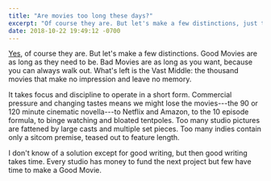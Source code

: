 ```yaml
---
title: "Are movies too long these days?"
excerpt: "Of course they are. But let's make a few distinctions, just the same."
date: 2018-10-22 19:49:12 -0700
---
```


[Yes](https://www.indiewire.com/2018/10/should-movies-be-shorter-1202014312/), of course they are. But let's make a few distinctions. Good Movies are as long as they need to be. Bad Movies are as long as you want, because you can always walk out. What's left is the Vast Middle: the thousand movies that make no impression and leave no memory.

It takes focus and discipline to operate in a short form. Commercial pressure and changing tastes means we might lose the movies---the 90 or 120 minute cinematic novella---to Netflix and Amazon, to the 10 episode formula, to binge watching and bloated tentpoles. Too many studio pictures are fattened by large casts and multiple set pieces. Too many indies contain only a sitcom premise, teased out to feature length.

I don't know of a solution except for good writing, but then good writing takes time. Every studio has money to fund the next project but few have time to make a Good Movie.
